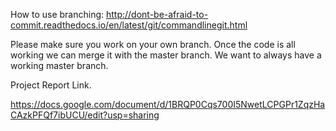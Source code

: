 How to use branching:
http://dont-be-afraid-to-commit.readthedocs.io/en/latest/git/commandlinegit.html

Please make sure you work on your own branch. Once the code is all working we can merge it with the master branch. We want to always have a working master branch.

Project Report Link.

https://docs.google.com/document/d/1BRQP0Cqs700I5NwetLCPGPr1ZqzHaCAzkPFQf7ibUCU/edit?usp=sharing

